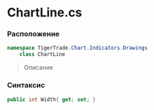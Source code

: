 
# ChartLine.cs
### Расположение
```csharp
namespace TigerTrade.Chart.Indicators.Drawings  
    class ChartLine
```

> Описание

### Синтаксис
```csharp
public int Width{ get; set; }
```
